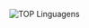 ![TOP Linguagens](https://github-readme-stats.vercel.app/api/top-langs/?username=joppimenta&layout=compact&theme=dracula)
